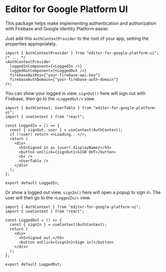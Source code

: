 # Editor for Google Platform UI

This package helps make implementing authentication and authorization with Firebase and Google Identity Platform easier.

Just add this `AuthContextProvider` to the root of your app, setting the properties appropriately.

```tsx
import { AuthContextProvider } from "editor-for-google-platform-ui";
/* ... */
<AuthContextProvider
  loggedInComponent={<LoggedIn />}
  loggedOutComponent={<LoggedOut />}
  firebaseApiKey={"your-firebase-api-key"}
  firebaseAuthDomain={"your-firebase-auth-domain"}
/>;
```

You can show your logged in view. `signOut()` here will sign out with Firebase, then go to the `<LoggedOut/>` view.

```tsx
import { AuthContext, UserTable } from "editor-for-google-platform-ui";
import { useContext } from "react";

const LoggedIn = () => {
  const { signOut, user } = useContext(AuthContext);
  if (!user) return <>Loading...</>;
  return (
    <div>
      <h5>Signed in as {user?.displayName}</h5>
      <button onClick={signOut}>SIGN OUT</button>
      <br />
      <UserTable />
    </div>
  );
};

export default LoggedIn;
```

Or show a logged out view. `signIn()` here will open a popup to sign in. The user will then go to the `<LoggedIn/>` view.

```tsx
import { AuthContext } from "editor-for-google-platform-ui";
import { useContext } from "react";

const LoggedOut = () => {
  const { signIn } = useContext(AuthContext);
  return (
    <div>
      <h5>Signed out.</h5>
      <button onClick={signIn}>Sign in!</button>
    </div>
  );
};

export default LoggedOut;
```

